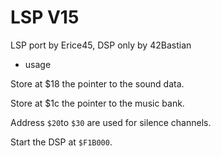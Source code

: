 # LSP V15

LSP port by Erice45, DSP only by 42Bastian

- usage

Store at $18 the pointer to the sound data.

Store at $1c the pointer to the music bank.

Address `$20`to `$30` are used for silence channels.

Start the DSP at `$F1B000`.
